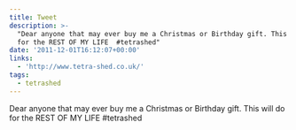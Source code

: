 ```yaml
---
title: Tweet
description: >-
  "Dear anyone that may ever buy me a Christmas or Birthday gift. This will do
  for the REST OF MY LIFE  #tetrashed"
date: '2011-12-01T16:12:07+00:00'
links:
  - 'http://www.tetra-shed.co.uk/'
tags:
  - tetrashed
---
```

Dear anyone that may ever buy me a Christmas or Birthday gift. This will do for the REST OF MY LIFE  #tetrashed
